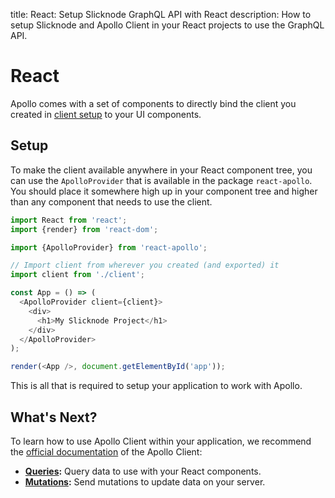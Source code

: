 title: React: Setup Slicknode GraphQL API with React
description: How to setup Slicknode and Apollo Client in your React projects to use the GraphQL API.

# React

Apollo comes with a set of components to directly bind the client you created in [client setup](./index.md) to
your UI components. 

## Setup

To make the client available anywhere in your React component tree, you can use the `ApolloProvider` that is available
in the package `react-apollo`. You should place it somewhere high up in your component tree and higher than 
any component that needs to use the client. 

```javascript
import React from 'react';
import {render} from 'react-dom';

import {ApolloProvider} from 'react-apollo';

// Import client from wherever you created (and exported) it
import client from './client';

const App = () => (
  <ApolloProvider client={client}>
    <div>
      <h1>My Slicknode Project</h1>
    </div>
  </ApolloProvider>
);

render(<App />, document.getElementById('app'));
```

This is all that is required to setup your application to work with Apollo. 


## What's Next?

To learn how to use Apollo Client within your application, we recommend the [official documentation](https://www.apollographql.com/docs/react/) 
of the Apollo Client: 

-   **[Queries](https://www.apollographql.com/docs/react/data/queries/):** 
    Query data to use with your React components. 
-   **[Mutations](https://www.apollographql.com/docs/react/data/mutations/):** 
    Send mutations to update data on your server. 
